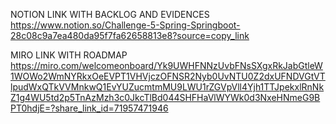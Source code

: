 NOTION LINK WITH BACKLOG AND EVIDENCES
https://www.notion.so/Challenge-5-Spring-Springboot-28c08c9a7ea480da95f7fa62658813e8?source=copy_link

MIRO LINK WITH ROADMAP
https://miro.com/welcomeonboard/Yk9UWHFNNzUvbFNsSXgxRkJabGtleW1WOWo2WmNYRkxOeEVPT1VHVjczOFNSR2Nyb0UvNTU0Z2dxUFNDVGtVTlpudWxQTkVVMnkwQ1EvYUZucmtmMU9LWU1rZGVpVll4Yjh1TTJpekxlRnNkZ1g4WU5td2p5TnAzMzh3c0JkcTlBd044SHFHaVlWYWk0d3NxeHNmeG9BPT0hdjE=?share_link_id=71957471946
